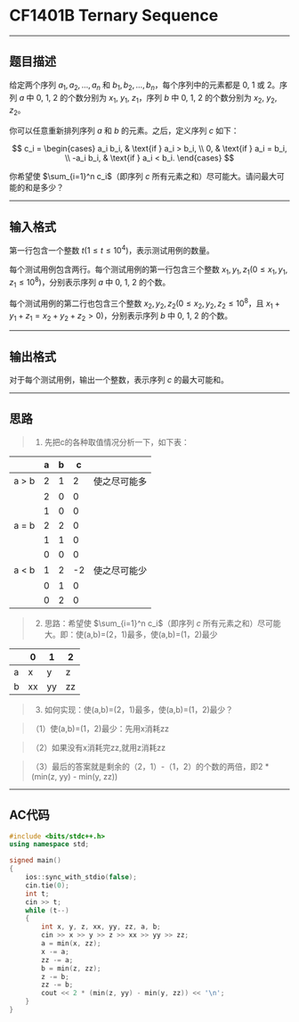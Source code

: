 # CF1401B Ternary Sequence

*********************
## 题目描述

给定两个序列 $a_1, a_2, \dots, a_n$ 和 $b_1, b_2, \dots, b_n$，每个序列中的元素都是 $0$, $1$ 或 $2$。序列 $a$ 中 $0$, $1$, $2$ 的个数分别为  $x_1$, $y_1$, $z_1$，序列 $b$ 中 $0$, $1$, $2$ 的个数分别为 $x_2$, $y_2$, $z_2$。

你可以任意重新排列序列 $a$ 和 $b$ 的元素。之后，定义序列 $c$ 如下：

 
$$
c_i =
\begin{cases}
a_i b_i, & \text{if } a_i > b_i, \\
0, & \text{if } a_i = b_i, \\
-a_i b_i, & \text{if } a_i < b_i.
\end{cases}
$$


你希望使 $\sum_{i=1}^n c_i$（即序列 $c$ 所有元素之和）尽可能大。请问最大可能的和是多少？

*********************
## 输入格式

第一行包含一个整数 $t$($1 \le t \le 10^4$)，表示测试用例的数量。

每个测试用例包含两行。每个测试用例的第一行包含三个整数 $x_1, y_1, z_1$($0 \le x_1, y_1, z_1 \le 10^8$)，分别表示序列 $a$ 中 $0$, $1$, $2$ 的个数。

每个测试用例的第二行也包含三个整数 $x_2, y_2, z_2$($0 \le x_2, y_2, z_2 \le 10^8$，且 $x_1 + y_1 + z_1 = x_2 + y_2 + z_2 > 0$)，分别表示序列 $b$ 中 $0$, $1$, $2$ 的个数。

*********************
## 输出格式

对于每个测试用例，输出一个整数，表示序列 $c$ 的最大可能和。

*********************
## 思路
> 1. 先把c的各种取值情况分析一下，如下表：

|   | a | b | c  |     |
|---|---|---|----|------|
| a > b | 2 | 1 | 2  |使之尽可能多 |
|       | 2 | 0 | 0  | |
|       | 1 | 0 | 0  | |
| a = b  | 2 | 2 | 0  | |
|       | 1 | 1 | 0  | |
|       | 0 | 0 | 0  | |
| a < b  | 1 | 2 | -2 |使之尽可能少 |
|       | 0 | 1 | 0  | |
|       | 0 | 2 | 0  | |

> 2. 思路：希望使 $\sum_{i=1}^n c_i$（即序列 $c$ 所有元素之和）尽可能大。即：使(a,b)=(2，1)最多，使(a,b)=(1，2)最少

|    | 0 |  1 |2 |
| --------   | ----- | ---- | ---- |
| a    | x|   y    |z |
| b     |  xx  |   yy|zz |
> 3. 如何实现：使(a,b)=(2，1)最多，使(a,b)=(1，2)最少？

> （1）使(a,b)=(1，2)最少：先用x消耗zz

> （2）如果没有x消耗完zz,就用z消耗zz

> （3）最后的答案就是剩余的（2，1）-（1，2）的个数的两倍，即2 * (min(z, yy) - min(y, zz)) 

**********************
## AC代码
```cpp
#include <bits/stdc++.h>
using namespace std;

signed main()
{
    ios::sync_with_stdio(false);
    cin.tie(0);
    int t;
    cin >> t;
    while (t--)
    {
        int x, y, z, xx, yy, zz, a, b;
        cin >> x >> y >> z >> xx >> yy >> zz;
        a = min(x, zz);
        x -= a;
        zz -= a;
        b = min(z, zz);
        z -= b;
        zz -= b;
        cout << 2 * (min(z, yy) - min(y, zz)) << '\n';
    }
}


```
